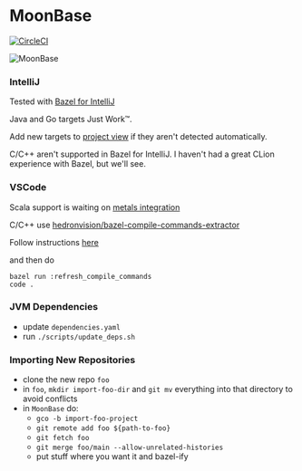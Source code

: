 # MoonBase

[![CircleCI](https://dl.circleci.com/status-badge/img/gh/muchq/MoonBase/tree/main.svg?style=svg)](https://dl.circleci.com/status-badge/redirect/gh/muchq/MoonBase/tree/main)

![MoonBase](moon.gif)

### IntelliJ
Tested with [Bazel for IntelliJ](https://plugins.jetbrains.com/plugin/8609-bazel-for-intellij)

Java and Go targets Just Work™.

Add new targets to [project view](/.ijwb/.bazelproject) if they aren't detected automatically.

C/C++ aren't supported in Bazel for IntelliJ. I haven't had a great CLion experience with Bazel, but we'll see.

### VSCode

Scala support is waiting on [metals integration]()

C/C++ use [hedronvision/bazel-compile-commands-extractor](https://github.com/hedronvision/bazel-compile-commands-extractor)

Follow instructions [here](https://github.com/hedronvision/bazel-compile-commands-extractor#vscode)

and then do
```
bazel run :refresh_compile_commands
code .
```

### JVM Dependencies
 - update `dependencies.yaml`
 - run `./scripts/update_deps.sh`

### Importing New Repositories
 - clone the new repo `foo`
 - in `foo`, `mkdir import-foo-dir` and `git mv` everything into that directory to avoid conflicts
 - in `MoonBase` do:
   - `gco -b import-foo-project`
   - `git remote add foo ${path-to-foo}`
   - `git fetch foo`
   - `git merge foo/main --allow-unrelated-histories`
   - put stuff where you want it and bazel-ify
